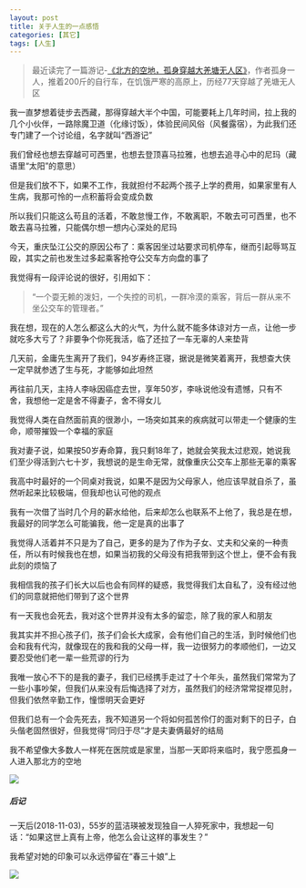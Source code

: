 ```yaml
---
layout: post
title: 关于人生的一点感悟
categories: [其它]
tags: [人生]
---
```



> 最近读完了一篇游记-[《北方的空地，孤身穿越大羌塘无人区》](http://www.8264.com/youji/512349-2.html)，作者孤身一人，推着200斤的自行车，在饥饿严寒的高原上，历经77天穿越了羌塘无人区

我一直梦想着徒步去西藏，那得穿越大半个中国，可能要耗上几年时间，拉上我的几个小伙伴，一路除魔卫道（化缘讨饭），体验民间风俗（风餐露宿），为此我们还专门建了一个讨论组，名字就叫“西游记”

我们曾经也想去穿越可可西里，也想去登顶喜马拉雅，也想去追寻心中的尼玛（藏语里“太阳”的意思）

但是我们放不下，如果不工作，我就担付不起两个孩子上学的费用，如果家里有人生病，我那可怜的一点积蓄将会变成负数

所以我们只能这么苟且的活着，不敢怠慢工作，不敢离职，不敢去可可西里，也不敢去喜马拉雅，只能偶尔想一想内心深处的尼玛

今天，重庆坠江公交的原因公布了：乘客因坐过站要求司机停车，继而引起辱骂互殴，其实之前也发生过多起乘客抢夺公交车方向盘的事了

我觉得有一段评论说的很好，引用如下：

> “一个耍无赖的泼妇，一个失控的司机，一群冷漠的乘客，背后一群从来不坐公交车的管理者。”

我在想，现在的人怎么都这么大的火气，为什么就不能多体谅对方一点，让他一步就吃多大亏了？非要争个你死我活，临了还拉了一车无辜的人来垫背

几天前，金庸先生离开了我们，94岁寿终正寝，据说是微笑着离开，我想查大侠一定早就参透了生与死，才能够如此坦然

再往前几天，主持人李咏因癌症去世，享年50岁，李咏说他没有遗憾，只有不舍，我想他一定是舍不得妻子，舍不得女儿

我觉得人类在自然面前真的很渺小，一场突如其来的疾病就可以带走一个健康的生命，顺带摧毁一个幸福的家庭

我对妻子说，如果按50岁寿命算，我只剩18年了，她就会笑我太过悲观，她说我们至少得活到六七十岁，我想说的是生命无常，就像重庆公交车上那些无辜的乘客

我高中时最好的一个同桌对我说，如果不是因为父母家人，他应该早就自杀了，虽然听起来比较极端，但我却也认可他的观点

我有一次借了当时几个月的薪水给他，后来却怎么也联系不上他了，我总是在想，我最好的同学怎么可能骗我，他一定是真的出事了

我觉得人活着并不只是为了自己，更多的是为了作为子女、丈夫和父亲的一种责任，所以有时候我也在想，如果当初我的父母没有把我带到这个世上，便不会有我此刻的烦恼了

我相信我的孩子们长大以后也会有同样的疑惑，我觉得我们太自私了，没有经过他们的同意就把他们带到了这个世界

有一天我也会死去，我对这个世界并没有太多的留恋，除了我的家人和朋友

我其实并不担心孩子们，孩子们会长大成家，会有他们自己的生活，到时候他们也会和我有代沟，就像现在的我和我的父母一样，我一边很努力的孝顺他们，一边又要忍受他们老一辈一些荒谬的行为

我唯一放心不下的是我的妻子，我们已经携手走过了十个年头，虽然我们常常为了一些小事吵架，但我们从来没有后悔选择了对方，虽然我们的经济常常捉襟见肘，但我们依然辛勤工作，憧憬明天会更好

但我们总有一个会先死去，我不知道另一个将如何孤苦伶仃的面对剩下的日子，白头偕老固然很好，但我觉得“同归于尽”才是夫妻俩最好的结局

我不希望像大多数人一样死在医院或是家里，当那一天即将来临时，我宁愿孤身一人进入那北方的空地

![]({{site.url}}/public/images/2018-11-02-about-life.png)

##### 后记

一天后(2018-11-03)，55岁的蓝洁瑛被发现独自一人猝死家中，我想起一句话：“如果这世上真有上帝，他怎么会让这样的事发生？”

我希望对她的印象可以永远停留在“春三十娘”上

![]({{site.url}}/public/images/2018-11-02-about-life-lanjieying.jpg)

